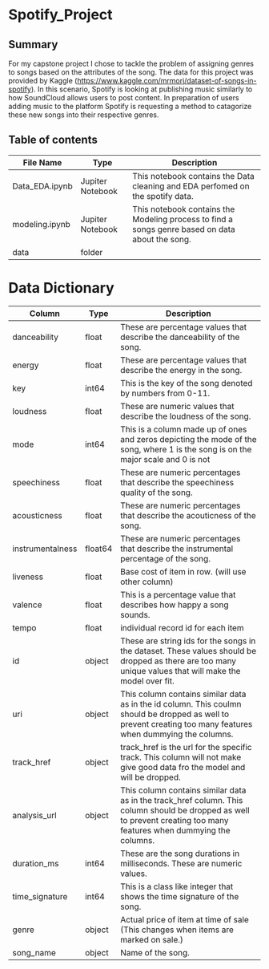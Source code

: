 # Spotify_Project

## Summary

For my capstone project I chose to tackle the problem of assigning genres to songs based on the attributes of the song. 
The data for this project was provided by Kaggle (https://www.kaggle.com/mrmorj/dataset-of-songs-in-spotify).  In this 
scenario, Spotify is looking at publishing music similarly to how SoundCloud allows users to post content. In preparation
of users adding music to the platform Spotify is requesting a method to catagorize these new songs into their respective
genres. 

## Table of contents

|File Name|Type|Description|
|---|---|---|
|Data_EDA.ipynb|Jupiter Notebook|This notebook contains the Data cleaning and EDA perfomed on the spotify data.||
|modeling.ipynb|Jupiter Notebook|This notebook contains the Modeling process to find a songs genre based on data about the song.|
|data|folder||

# Data Dictionary 
                
|Column|Type|Description|
|---|---|---|
|danceability|float|These are percentage values that describe the danceability of the song.||
|energy  |float|These are percentage values that describe the energy in the song.||
|key|int64|This is the key of the song denoted by numbers from 0-11.||
|loudness|float|These are numeric values that describe the loudness of the song.||
|mode |int64|This is a column made up of ones and zeros depicting the mode of the song, where 1 is the song is on the major scale and 0 is not||
|speechiness|float|These are numeric percentages that describe the speechiness quality of the song.||
|acousticness|float|These are numeric percentages that describe the acouticness of the song.||
|instrumentalness|float64|These are numeric percentages that describe the instrumental percentage of the song.||
|liveness|float|Base cost of item in row. (will use other column)||
|valence|float|This is a percentage value that describes how happy a song sounds.||
|tempo|float|individual record id for each item||
|id|object|These are string ids for the songs in the dataset. These values should be dropped as there are too many unique values that will make the model over fit.||
|uri|object|This column contains similar data as in the id column. This coulmn should be dropped as well to prevent creating too many features when dummying the columns.||
|track_href|object|track_href is the url for the specific track. This column will not make give good data fro the model and will be dropped.||
|analysis_url|object|This column contains similar data as in the track_href column. This column should be dropped as well to prevent creating too many features when dummying the columns.||
|duration_ms|int64| These are the song durations in milliseconds. These are numeric values.||
|time_signature|int64|This is a class like integer that shows the time signature of the song.||
|genre  |object|Actual price of item at time of sale (This changes when items are marked on sale.)||
|song_name|object|Name of the song.||
